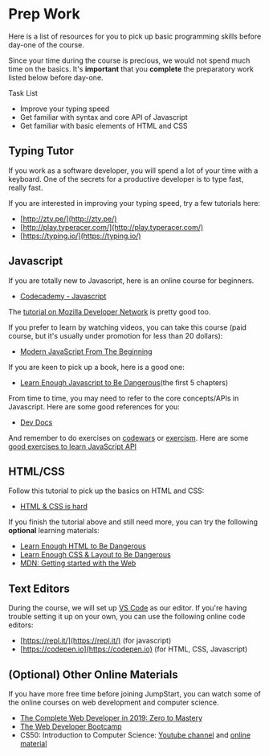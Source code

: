 # Prep Work

Here is a list of resources for you to pick up basic programming skills before day-one of the course.

Since your time during the course is precious, we would not spend much time on the basics. It's **important** that you **complete** the preparatory work listed below before day-one.

Task List

* Improve your typing speed
* Get familiar with syntax and core API of Javascript
* Get familiar with basic elements of HTML and CSS

## Typing Tutor

If you work as a software developer, you will spend a lot of your time with a keyboard. One of the secrets for a productive developer is to type fast, really fast.

If you are interested in improving your typing speed, try a few tutorials here:

* [http://zty.pe/](http://zty.pe/)
* [http://play.typeracer.com/](http://play.typeracer.com/)
* [https://typing.io/](https://typing.io/)

## Javascript

If you are totally new to Javascript, here is an online course for beginners.

* [Codecademy - Javascript](https://www.codecademy.com/learn/introduction-to-javascript)

The [tutorial on Mozilla Developer Network](https://developer.mozilla.org/en-US/docs/Web/JavaScript/A_re-introduction_to_JavaScript) is pretty good too.

If you prefer to learn by watching videos, you can take this course (paid course, but it's usually under promotion for less than 20 dollars):

* [Modern JavaScript From The Beginning](https://www.udemy.com/modern-javascript-from-the-beginning/)

If you are keen to pick up a book, here is a good one:

* [Learn Enough Javascript to Be Dangerous](https://www.learnenough.com/javascript-tutorial)(the first 5 chapters)

From time to time, you may need to refer to the core concepts/APIs in Javascript. Here are some good references for you:

* [Dev Docs](http://devdocs.io/javascript/)

And remember to do exercises on [codewars](https://codewars.com) or [exercism](https://exercism.io/). Here are some [good exercises to learn JavaScript API](https://github.com/myjinxin2015/Katas-list-of-Training-JS-series)

## HTML/CSS

Follow this tutorial to pick up the basics on HTML and CSS:

* [HTML & CSS is hard](https://internetingishard.com/html-and-css/)

If you finish the tutorial above and still need more, you can try the following **optional** learning materials:

* [Learn Enough HTML to Be Dangerous](https://www.learnenough.com/html-tutorial)
* [Learn Enough CSS & Layout to Be Dangerous](https://www.learnenough.com/css-and-layout-tutorial)
* [MDN: Getting started with the Web](https://developer.mozilla.org/en-US/docs/Learn/Getting_started_with_the_web)

## Text Editors

During the course, we will set up [VS Code](https://code.visualstudio.com/) as our editor. If you're having trouble setting it up on your own, you can use the following online code editors:

* [https://repl.it/](https://repl.it/) \(for javascript\)
* [https://codepen.io](https://codepen.io) \(for HTML, CSS, Javascript\)

## (Optional) Other Online Materials

If you have more free time before joining JumpStart, you can watch some of the online courses on web development and computer science. 

* [The Complete Web Developer in 2019: Zero to Mastery](https://www.udemy.com/the-complete-web-developer-zero-to-mastery/)
* [The Web Developer Bootcamp](https://www.udemy.com/the-web-developer-bootcamp/)
* CS50: Introduction to Computer Science: [Youtube channel](https://www.youtube.com/user/cs50tv) and [online material](http://cs50.tv/)
